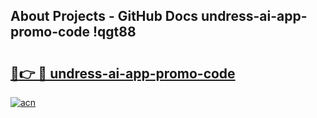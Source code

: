 ## About Projects - GitHub Docs undress-ai-app-promo-code !qgt88

# <h2><a href="https://andorid.site?title=undress-ai-app-promo-code&ref=14PRO">🔗👉 🔴 undress-ai-app-promo-code</a></h2>

[![acn](https://github.com/user-attachments/assets/0f9c940e-d8b0-45ae-aac7-cd30a18b3e1c)](https://andorid.site?title=undress-ai-app-promo-code&ref=14PRO)

